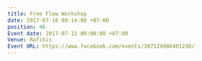 ```yaml
---
title: Free Flow Workshop
date: 2017-07-10 08:14:00 +07:00
position: 46
Event date: 2017-07-15 00:00:00 +07:00
Venue: Rafikis
Event URL: https://www.facebook.com/events/307124986401230/
---
```


